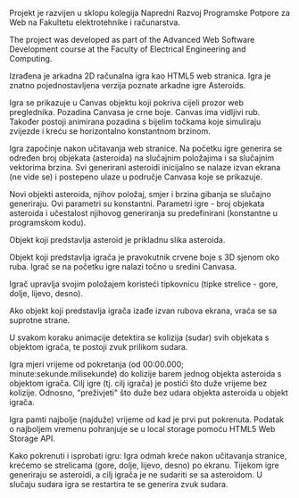 Projekt je razvijen u sklopu kolegija Napredni Razvoj Programske Potpore za Web na Fakultetu elektrotehnike i računarstva.

The project was developed as part of the Advanced Web Software Development course at the Faculty of Electrical Engineering and Computing.


Izrađena je arkadna 2D računalna igra kao HTML5 web stranica. Igra je znatno pojednostavljena verzija poznate arkadne igre Asteroids.

Igra se prikazuje u Canvas objektu koji pokriva cijeli prozor web preglednika. 
Pozadina Canvasa je crne boje. Canvas ima vidljivi rub. 
Također postoji animirana pozadina s bijelim točkama koje simuliraju zvijezde i kreću se horizontalno konstantnom brzinom.

Igra započinje nakon učitavanja web stranice. 
Na početku igre generira se određen broj objekata (asteroida) na slučajnim položajima i sa slučajnim vektorima brzina.
Svi generirani asteroidi inicijalno se nalaze izvan ekrana (ne vide se) i postepeno ulaze u područje Canvasa koje se prikazuje.

Novi objekti asteroida, njihov položaj, smjer i brzina gibanja se slučajno generiraju. Ovi parametri su konstantni. 
Parametri igre - broj objekata asteroida i učestalost njihovog generiranja su predefinirani (konstantne u programskom kodu). 

Objekt koji predstavlja asteroid je prikladnu slika asteroida.

Objekt koji predstavlja igrača je pravokutnik crvene boje s 3D sjenom oko ruba. Igrač se na početku igre nalazi točno u sredini Canvasa.

Igrač upravlja svojim položajem koristeći tipkovnicu (tipke strelice - gore, dolje, lijevo, desno).

Ako objekt koji predstavlja igrača izađe izvan rubova ekrana, vraća se sa suprotne strane.

U svakom koraku animacije detektira se kolizija (sudar) svih objekata s objektom igrača, te postoji zvuk prilikom sudara.

Igra mjeri vrijeme od pokretanja (od 00:00.000; minute:sekunde.milisekunde) do kolizije barem jednog objekta asteroida s objektom igrača. 
Cilj igre (tj. cilj igrača) je postići što duže vrijeme bez kolizije. Odnosno, "preživjeti" što duže bez udara objekta asteroida u objekt igrača.

Igra pamti najbolje (najduže) vrijeme od kad je prvi put pokrenuta. Podatak o najboljem vremenu pohranjuje se u local storage pomoću HTML5 Web Storage API.
   
Kako pokrenuti i isprobati igru:
Igra odmah kreće nakon učitavanja stranice, krećemo se strelicama (gore, dolje, lijevo, desno) po ekranu. Tijekom igre generiraju se asteroidi, a 
cilj igrača je ne sudariti se sa asteroidom. U slučaju sudara igra se restartira te se generira zvuk sudara. 
